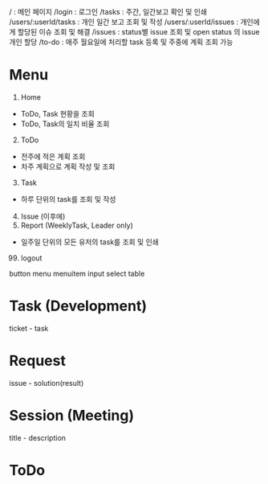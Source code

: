 / : 메인 페이지
/login : 로그인
/tasks : 주간, 일간보고 확인 및 인쇄
/users/:userId/tasks : 개인 일간 보고 조회 및 작성
/users/:userId/issues : 개인에게 할당된 이슈 조회 및 해결
/issues : status별 issue 조회 및 open status 의 issue 개인 할당
/to-do : 매주 월요일에 처리할 task 등록 및 주중에 계획 조회 가능

# Menu
1. Home
  - ToDo, Task 현황을 조회
  - ToDo, Task의 일치 비율 조회
2. ToDo
  - 전주에 적은 계획 조회
  - 차주 계획으로 계획 작성 및 조회
3. Task
  - 하루 단위의 task를 조회 및 작성
4. Issue (이후에)
5. Report (WeeklyTask, Leader only)
  - 일주일 단위의 모든 유저의 task를 조회 및 인쇄

99. logout


button
menu
menuitem
input
select
table
# Task (Development)
ticket - task
# Request
issue - solution(result)
# Session (Meeting)
title - description

# ToDo
